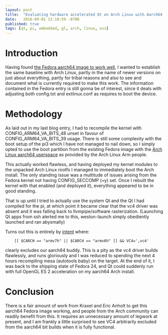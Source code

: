 ```yaml
---
layout: post
title:  "Evaluating hardware accelerated Qt on Arch Linux with Aarch64 on the Raspberry Pi 3"
date:   2016-09-01 12:10:59 -0700
published: true
tags: [qt, pi, embedded, gl, arch, linux, oss]
---
```


# Introduction

Having found [the Fedora aarch64 image to work well](http://chaos-reins.com/2016-08-20-qt-pi3-fedora-aarch64), I wanted to establish the same baseline with Arch Linux, partly in the name of newer versions on just about everything, partly for tribal reasons and also to see and document what is currently required to make this work. The information contained in the Fedora entry is still gonna be of interest, since it deals with adjusting both config.txt and extlinux.conf as requires to boot the device.

# Methodology

As laid out in my last blog entry, I had to recompile the kernel with CONFIG_ARM64_VA_BITS_48 unset in favour of CONFIG_ARM64_VA_BITS_39 usage. There is still some complexity with the boot setup of the pi3 which I have not managed to nail down, so I simply opted to use the boot partition from the existing Fedora image with the [Arch Linux aarch64 userspace](https://archlinuxarm.org/platforms/armv8/generic) as provided by the Arch Linux Arm people.

This actually worked flawless, and having deployed my kernel modules to the unpacked Arch Linux rootfs I managed to immediately boot the Arch install. The only standing issue was a multitude of issues arising from the Fedora kernel not having CONFIG_SECCOMP (=y) set. Once I rebuilt the kernel with that enabled (and deployed it), everything appeared to be in good standing.

That is up until I tried to actually use the system Qt and the Qt I had compiled for the pi, at which point it became clear that the vc4 driver was absent and it was falling back to llvmpipe/software rasterization. (Launching Qt apps from ssh alerted me to this, weston-launch simply obediently launched and ran abysmally)

Turns out this is entirely by [intent](https://github.com/archlinuxarm/PKGBUILDs/blob/master/extra/mesa/PKGBUILD) where:

        [[ $CARCH == "armv7h" || $CARCH == "armv6h" ]] && VC4=',vc4'

clearly excludes our aarch64 buddy. This is a pity as the vc4 driver builds flawlessly, and runs gloriously and I was reduced to spending the next 4 hours recompiling mesa (autotools baby) on the target. At the end of it, I was back to the shipping state of Fedora 24, and Qt could suddenly run with full OpenGL ES 2 acceleration on my aarch64 Arch install.

# Conclusion

There is a fair amount of work from Kraxel and Eric Anholt to get this aarch64 Fedora image working, and people from the Arch community can readily benefit from this. It requires an unnecessary amount of legwork at present, and I am frankly a little surprised to see VC4 arbitrarily excluded from the aarch64 bit builds when it is fully functional.
